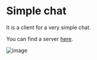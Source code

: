 # Simple chat

It is a client for a very simple chat.

You can find a server [here](https://github.com/HappyMary16/simple-chat-server).

![image](https://user-images.githubusercontent.com/43311320/115968059-80a84980-a53e-11eb-9ae8-ab33a6e26fc7.png)
